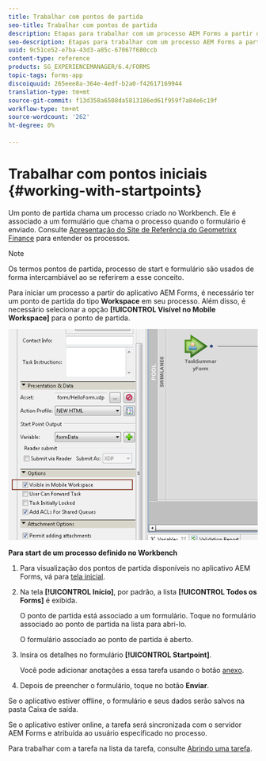 ```yaml
---
title: Trabalhar com pontos de partida
seo-title: Trabalhar com pontos de partida
description: Etapas para trabalhar com um processo AEM Forms a partir do dispositivo móvel definido no Workbench.
seo-description: Etapas para trabalhar com um processo AEM Forms a partir do dispositivo móvel definido no Workbench.
uuid: 9c51ce52-e7ba-43d3-a85c-67067f680ccb
content-type: reference
products: SG_EXPERIENCEMANAGER/6.4/FORMS
topic-tags: forms-app
discoiquuid: 265eee8a-364e-4edf-b2a0-f42617169944
translation-type: tm+mt
source-git-commit: f13d358a6508da5813186ed61f959f7a84e6c19f
workflow-type: tm+mt
source-wordcount: '262'
ht-degree: 0%

---
```



# Trabalhar com pontos iniciais {#working-with-startpoints}

Um ponto de partida chama um processo criado no Workbench. Ele é associado a um formulário que chama o processo quando o formulário é enviado. Consulte [Apresentação do Site de Referência do Geometrixx Finance](/help/forms/using/finance-reference-site-walkthrough.md) para entender os processos.

>[!NOTE]
>
>Os termos pontos de partida, processo de start e formulário são usados de forma intercambiável ao se referirem a esse conceito.

Para iniciar um processo a partir do aplicativo AEM Forms, é necessário ter um ponto de partida do tipo **Workspace** em seu processo. Além disso, é necessário selecionar a opção **[!UICONTROL Visível no Mobile Workspace]** para o ponto de partida.

![mws_startpoint_select_option](assets/mws_startpoint_select_option.png)

**Para start de um processo definido no Workbench**

1. Para visualização dos pontos de partida disponíveis no aplicativo AEM Forms, vá para [tela inicial](/help/forms/using/home-screen.md).
1. Na tela **[!UICONTROL Início]**, por padrão, a lista **[!UICONTROL Todos os Forms]** é exibida.

   O ponto de partida está associado a um formulário. Toque no formulário associado ao ponto de partida na lista para abri-lo.

   O formulário associado ao ponto de partida é aberto.

1. Insira os detalhes no formulário **[!UICONTROL Startpoint]**.

   Você pode adicionar anotações a essa tarefa usando o botão [anexo](/help/forms/using/add-attachments.md).

1. Depois de preencher o formulário, toque no botão **Enviar**.

Se o aplicativo estiver offline, o formulário e seus dados serão salvos na pasta Caixa de saída.

Se o aplicativo estiver online, a tarefa será sincronizada com o servidor AEM Forms e atribuída ao usuário especificado no processo.

Para trabalhar com a tarefa na lista da tarefa, consulte [Abrindo uma tarefa](/help/forms/using/open-task.md).
